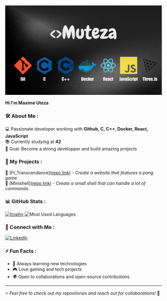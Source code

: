<p align="center">
  <img src="https://github.com/LeMagicienToz/LeMagicienToz/blob/main/Muteza.png" alt="Banner" width="800"/>
</p>

**Hi I'm Maxime Uteza** 
### 🛠️ About Me :
💻 Passionate developer working with **Github, C, C++, Docker, React, JavaScript**  
📚 Currently studying at **42**  
🎯 Goal: Become a strong developper and build amazing projects  

### 🚀 My Projects :
🔹 [Ft_Transcendance]([repo link](https://github.com/LeMagicienToz/42_Common_Core/tree/main/ft_transcendance)) - *Create a website that features a pong game.*  
🔹 [Minishell]([repo link](https://github.com/LeMagicienToz/42_Common_Core/tree/main/minishell)) - *Create a small shell that can handle a lot of commands.*  

### 📊 GitHub Stats :
[![trophy](https://github-profile-trophy.vercel.app/?username=LeMagicienToz)](https://github.com/LeMagicienToz/github-profile-trophy)
![Most Used Languages](https://github-readme-stats.vercel.app/api/top-langs/?username=LeMagicienToz&layout=compact&theme=tokyonight)

### 🔗 Connect with Me :
[![LinkedIn](https://img.shields.io/badge/LinkedIn-Profile-blue?logo=linkedin)](https://www.linkedin.com/in/maxime-uteza-26a280266/)

### ⚡ Fun Facts :
- 🚀 Always learning new technologies  
- 🎮 Love gaming and tech projects  
- 🌍 Open to collaborations and open-source contributions  

---

⭐️ *Feel free to check out my repositories and reach out for collaborations!* 🚀
